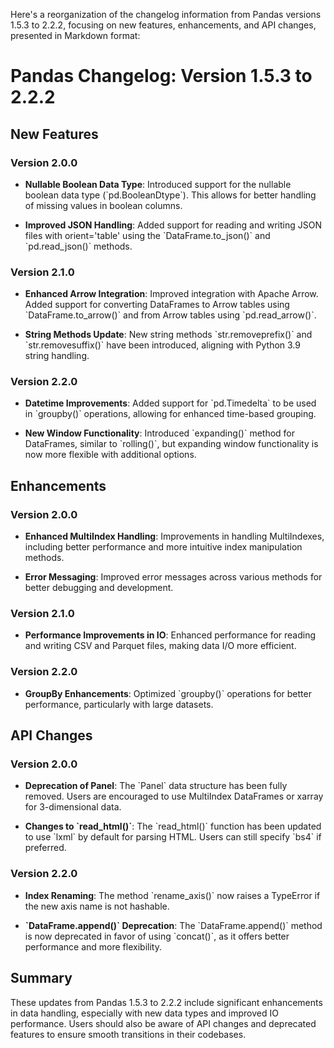 Here's a reorganization of the changelog information from Pandas versions 1.5.3 to 2.2.2, focusing on new features, enhancements, and API changes, presented in Markdown format:  
   
# Pandas Changelog: Version 1.5.3 to 2.2.2  
   
## New Features  
   
### Version 2.0.0  
   
- **Nullable Boolean Data Type**: Introduced support for the nullable boolean data type (\`pd.BooleanDtype\`). This allows for better handling of missing values in boolean columns.  
   
- **Improved JSON Handling**: Added support for reading and writing JSON files with orient='table' using the \`DataFrame.to_json()\` and \`pd.read_json()\` methods.  
   
### Version 2.1.0  
   
- **Enhanced Arrow Integration**: Improved integration with Apache Arrow. Added support for converting DataFrames to Arrow tables using \`DataFrame.to_arrow()\` and from Arrow tables using \`pd.read_arrow()\`.  
   
- **String Methods Update**: New string methods \`str.removeprefix()\` and \`str.removesuffix()\` have been introduced, aligning with Python 3.9 string handling.  
   
### Version 2.2.0  
   
- **Datetime Improvements**: Added support for \`pd.Timedelta\` to be used in \`groupby()\` operations, allowing for enhanced time-based grouping.  
   
- **New Window Functionality**: Introduced \`expanding()\` method for DataFrames, similar to \`rolling()\`, but expanding window functionality is now more flexible with additional options.  
   
## Enhancements  
   
### Version 2.0.0  
   
- **Enhanced MultiIndex Handling**: Improvements in handling MultiIndexes, including better performance and more intuitive index manipulation methods.  
   
- **Error Messaging**: Improved error messages across various methods for better debugging and development.  
   
### Version 2.1.0  
   
- **Performance Improvements in IO**: Enhanced performance for reading and writing CSV and Parquet files, making data I/O more efficient.  
   
### Version 2.2.0  
   
- **GroupBy Enhancements**: Optimized \`groupby()\` operations for better performance, particularly with large datasets.  
   
## API Changes  
   
### Version 2.0.0  
   
- **Deprecation of Panel**: The \`Panel\` data structure has been fully removed. Users are encouraged to use MultiIndex DataFrames or xarray for 3-dimensional data.  
   
- **Changes to \`read_html()\`**: The \`read_html()\` function has been updated to use \`lxml\` by default for parsing HTML. Users can still specify \`bs4\` if preferred.  
   
### Version 2.2.0  
   
- **Index Renaming**: The method \`rename_axis()\` now raises a TypeError if the new axis name is not hashable.  
   
- **\`DataFrame.append()\` Deprecation**: The \`DataFrame.append()\` method is now deprecated in favor of using \`concat()\`, as it offers better performance and more flexibility.  
   
## Summary  
   
These updates from Pandas 1.5.3 to 2.2.2 include significant enhancements in data handling, especially with new data types and improved IO performance. Users should also be aware of API changes and deprecated features to ensure smooth transitions in their codebases.
    
